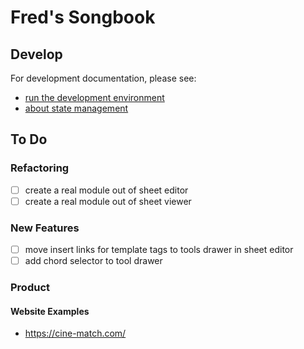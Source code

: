 # Fred's Songbook

## Develop

For development documentation, please see:

* [run the development environment](./docs/run-dev.md)
* [about state management](./docs/state-management.md)

## To Do

### Refactoring

* [ ] create a real module out of sheet editor
* [ ] create a real module out of sheet viewer

### New Features

* [ ] move insert links for template tags to tools drawer in sheet editor
* [ ] add chord selector to tool drawer

### Product

#### Website Examples

* https://cine-match.com/
